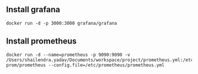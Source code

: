 ## Install grafana 
```
docker run -d -p 3000:3000 grafana/grafana
```

## Install prometheus
```
docker run -d --name=prometheus -p 9090:9090 -v /Users/shailendra.yadav/Documents/workspace/project/prometheus.yml:/etc/prometheus/prometheus.yml prom/prometheus --config.file=/etc/prometheus/prometheus.yml
```
